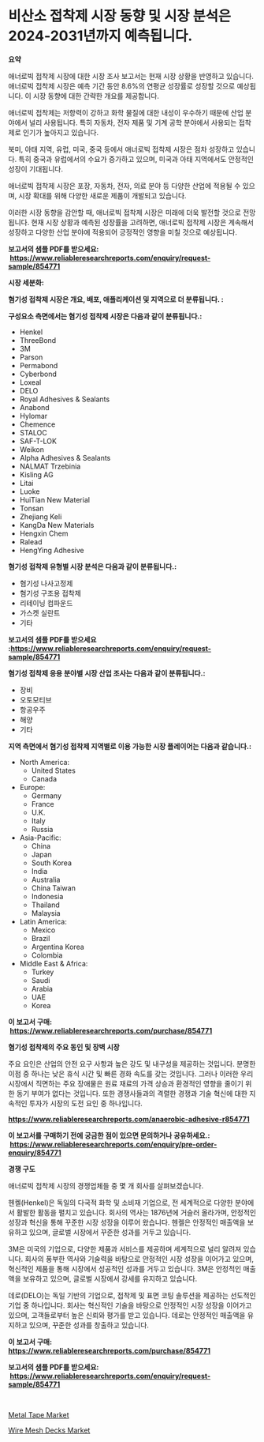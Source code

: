 <p><h1>비산소 접착제 시장 동향 및 시장 분석은 2024-2031년까지 예측됩니다.</h1></p><p><strong>요약</strong></p>
<p><p>애너로빅 접착제 시장에 대한 시장 조사 보고서는 현재 시장 상황을 반영하고 있습니다. 애너로빅 접착제 시장은 예측 기간 동안 8.6%의 연평균 성장률로 성장할 것으로 예상됩니다. 이 시장 동향에 대한 간략한 개요를 제공합니다.</p><p>애너로빅 접착제는 저항력이 강하고 화학 물질에 대한 내성이 우수하기 때문에 산업 분야에서 널리 사용됩니다. 특히 자동차, 전자 제품 및 기계 공학 분야에서 사용되는 접착제로 인기가 높아지고 있습니다.</p><p>북미, 아태 지역, 유럽, 미국, 중국 등에서 애너로빅 접착제 시장은 점차 성장하고 있습니다. 특히 중국과 유럽에서의 수요가 증가하고 있으며, 미국과 아태 지역에서도 안정적인 성장이 기대됩니다.</p><p>애너로빅 접착제 시장은 포장, 자동차, 전자, 의료 분야 등 다양한 산업에 적용될 수 있으며, 시장 확대를 위해 다양한 새로운 제품이 개발되고 있습니다.</p><p>이러한 시장 동향을 감안할 때, 애너로빅 접착제 시장은 미래에 더욱 발전할 것으로 전망됩니다. 현재 시장 상황과 예측된 성장률을 고려하면, 애너로빅 접착제 시장은 계속해서 성장하고 다양한 산업 분야에 적용되어 긍정적인 영향을 미칠 것으로 예상됩니다.</p></p>
<p><strong>보고서의 샘플 PDF를 받으세요: &nbsp;<a href="https://www.reliableresearchreports.com/enquiry/request-sample/854771">https://www.reliableresearchreports.com/enquiry/request-sample/854771</a></strong></p>
<p><strong>시장 세분화:</strong></p>
<p><strong> 혐기성 접착제 시장은 개요, 배포, 애플리케이션 및 지역으로 더 분류됩니다. :</strong></p>
<p><strong>구성요소 측면에서는 혐기성 접착제 시장은 다음과 같이 분류됩니다.:</strong></p>
<p><ul><li>Henkel</li><li>ThreeBond</li><li>3M</li><li>Parson</li><li>Permabond</li><li>Cyberbond</li><li>Loxeal</li><li>DELO</li><li>Royal Adhesives & Sealants</li><li>Anabond</li><li>Hylomar</li><li>Chemence</li><li>STALOC</li><li>SAF-T-LOK</li><li>Weikon</li><li>Alpha Adhesives & Sealants</li><li>NALMAT Trzebinia</li><li>Kisling AG</li><li>Litai</li><li>Luoke</li><li>HuiTian New Material</li><li>Tonsan</li><li>Zhejiang Keli</li><li>KangDa New Materials</li><li>Hengxin Chem</li><li>Ralead</li><li>HengYing Adhesive</li></ul></p>
<p><strong> 혐기성 접착제 유형별 시장 분석은 다음과 같이 분류됩니다.:</strong></p>
<p><ul><li>혐기성 나사고정제</li><li>혐기성 구조용 접착제</li><li>리테이닝 컴파운드</li><li>가스켓 실란트</li><li>기타</li></ul></p>
<p><strong>보고서의 샘플 PDF를 받으세요 :<a href="https://www.reliableresearchreports.com/enquiry/request-sample/854771">https://www.reliableresearchreports.com/enquiry/request-sample/854771</a></strong></p>
<p><strong> 혐기성 접착제 응용 분야별 시장 산업 조사는 다음과 같이 분류됩니다.:</strong></p>
<p><ul><li>장비</li><li>오토모티브</li><li>항공우주</li><li>해양</li><li>기타</li></ul></p>
<p><strong>지역 측면에서 혐기성 접착제 지역별로 이용 가능한 시장 플레이어는 다음과 같습니다.:</strong></p>
<p><ul>
    <li>
        North America:
        <ul>
            <li>United States</li>
            <li>Canada</li>
        </ul>
    </li>
    <li>
        Europe:
        <ul>
            <li>Germany</li>
            <li>France</li>
            <li>U.K.</li>
            <li>Italy</li>
            <li>Russia</li>
        </ul>
    </li>
    <li>
        Asia-Pacific:
        <ul>
            <li>China</li>
            <li>Japan</li>
            <li>South Korea</li>
            <li>India</li>
            <li>Australia</li>
            <li>China Taiwan</li>
            <li>Indonesia</li>
            <li>Thailand</li>
            <li>Malaysia</li>
        </ul>
    </li>
    <li>
        Latin America:
        <ul>
            <li>Mexico</li>
            <li>Brazil</li>
            <li>Argentina Korea</li>
            <li>Colombia</li>
        </ul>
    </li>
    <li>
        Middle East & Africa:
        <ul>
            <li>Turkey</li>
            <li>Saudi</li>
            <li>Arabia</li>
            <li>UAE</li>
            <li>Korea</li>
        </ul>
    </li>
    </ul></p>
<p><strong>이 보고서 구매: &nbsp;<a href="https://www.reliableresearchreports.com/purchase/854771">https://www.reliableresearchreports.com/purchase/854771</a></strong></p>
<p><strong>혐기성 접착제의 주요 동인 및 장벽 시장</strong></p>
<p><p>주요 요인은 산업의 안전 요구 사항과 높은 강도 및 내구성을 제공하는 것입니다. 분명한 이점 중 하나는 낮은 휴식 시간 및 빠른 경화 속도를 갖는 것입니다. 그러나 이러한 우리 시장에서 직면하는 주요 장애물은 원료 재료의 가격 상승과 환경적인 영향을 줄이기 위한 동기 부여가 없다는 것입니다. 또한 경쟁사들과의 격렬한 경쟁과 기술 혁신에 대한 지속적인 투자가 시장의 도전 요인 중 하나입니다.</p></p>
<p><strong><a href="https://www.reliableresearchreports.com/anaerobic-adhesive-r854771">https://www.reliableresearchreports.com/anaerobic-adhesive-r854771</a></strong></p>
<p><strong>이 보고서를 구매하기 전에 궁금한 점이 있으면 문의하거나 공유하세요.: &nbsp;<a href="https://www.reliableresearchreports.com/enquiry/pre-order-enquiry/854771">https://www.reliableresearchreports.com/enquiry/pre-order-enquiry/854771</a></strong></p>
<p><strong>경쟁 구도</strong></p>
<p><p>애너로빅 접착제 시장의 경쟁업체들 중 몇 개 회사를 살펴보겠습니다.</p><p>헨켈(Henkel)은 독일의 다국적 화학 및 소비재 기업으로, 전 세계적으로 다양한 분야에서 활발한 활동을 펼치고 있습니다. 회사의 역사는 1876년에 거슬러 올라가며, 안정적인 성장과 혁신을 통해 꾸준한 시장 성장을 이루어 왔습니다. 헨켈은 안정적인 매출액을 보유하고 있으며, 글로벌 시장에서 꾸준한 성과를 거두고 있습니다.</p><p>3M은 미국의 기업으로, 다양한 제품과 서비스를 제공하며 세계적으로 널리 알려져 있습니다. 회사의 풍부한 역사와 기술력을 바탕으로 안정적인 시장 성장을 이어가고 있으며, 혁신적인 제품을 통해 시장에서 성공적인 성과를 거두고 있습니다. 3M은 안정적인 매출액을 보유하고 있으며, 글로벌 시장에서 강세를 유지하고 있습니다.</p><p>데로(DELO)는 독일 기반의 기업으로, 접착제 및 표면 코팅 솔루션을 제공하는 선도적인 기업 중 하나입니다. 회사는 혁신적인 기술을 바탕으로 안정적인 시장 성장을 이어가고 있으며, 고객들로부터 높은 신뢰와 평가를 받고 있습니다. 데로는 안정적인 매출액을 유지하고 있으며, 꾸준한 성과를 창출하고 있습니다.</p></p>
<p><strong>이 보고서 구매: &nbsp; <a href="https://www.reliableresearchreports.com/purchase/854771">https://www.reliableresearchreports.com/purchase/854771</a></strong></p>
<p><strong>보고서의 샘플 PDF를 받으세요: &nbsp;<a href="https://www.reliableresearchreports.com/enquiry/request-sample/854771">https://www.reliableresearchreports.com/enquiry/request-sample/854771</a></strong><strong></strong></p>
<p>&nbsp;</p>
<p><p><a href="https://zircon-bluebell-299.notion.site/Metal-Tape-Market-Furnish-Information-about-Market-Size-Market-Share-Market-Dynamics-and-Projecti-bb3249afb25740848b7d66143d418c51">Metal Tape Market</a></p><p><a href="https://fearless-okapi-6c8.notion.site/Wire-Mesh-Decks-Market-Research-Report-Forecasted-for-Period-from-2024-2031-by-Market-Type-Marke-8ad7b09f07fc466f9f815960f0986d5d">Wire Mesh Decks Market</a></p></p>